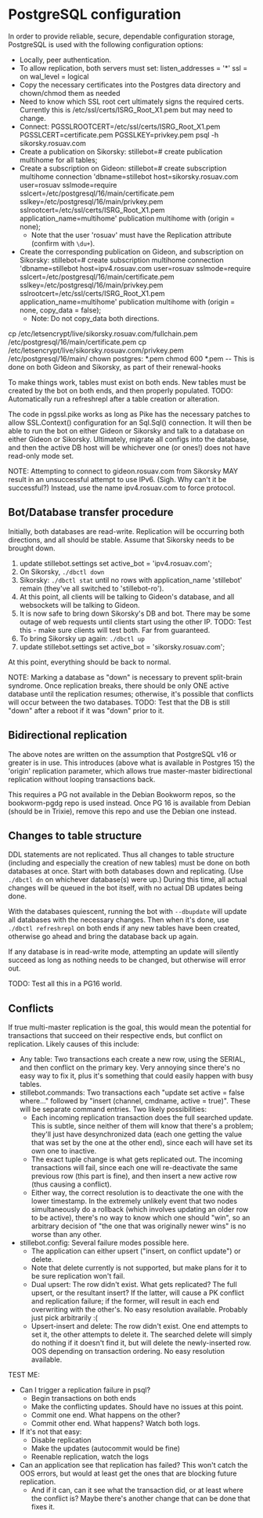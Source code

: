 PostgreSQL configuration
========================

In order to provide reliable, secure, dependable configuration storage,
PostgreSQL is used with the following configuration options:

* Locally, peer authentication.
* To allow replication, both servers must set:
  listen_addresses = '*'
  ssl = on
  wal_level = logical
* Copy the necessary certificates into the Postgres data directory and
  chown/chmod them as needed
* Need to know which SSL root cert ultimately signs the required certs.
  Currently this is /etc/ssl/certs/ISRG_Root_X1.pem but may need to change.
* Connect: PGSSLROOTCERT=/etc/ssl/certs/ISRG_Root_X1.pem PGSSLCERT=certificate.pem PGSSLKEY=privkey.pem psql -h sikorsky.rosuav.com
* Create a publication on Sikorsky:
  stillebot=# create publication multihome for all tables;
* Create a subscription on Gideon:
  stillebot=# create subscription multihome connection 'dbname=stillebot host=sikorsky.rosuav.com user=rosuav sslmode=require sslcert=/etc/postgresql/16/main/certificate.pem sslkey=/etc/postgresql/16/main/privkey.pem sslrootcert=/etc/ssl/certs/ISRG_Root_X1.pem application_name=multihome' publication multihome with (origin = none);
  - Note that the user 'rosuav' must have the Replication attribute (confirm with `\du+`).
* Create the corresponding publication on Gideon, and subscription on Sikorsky:
  stillebot=# create subscription multihome connection 'dbname=stillebot host=ipv4.rosuav.com user=rosuav sslmode=require sslcert=/etc/postgresql/16/main/certificate.pem sslkey=/etc/postgresql/16/main/privkey.pem sslrootcert=/etc/ssl/certs/ISRG_Root_X1.pem application_name=multihome' publication multihome with (origin = none, copy_data = false);
  - Note: Do not copy_data both directions.

cp /etc/letsencrypt/live/sikorsky.rosuav.com/fullchain.pem /etc/postgresql/16/main/certificate.pem
cp /etc/letsencrypt/live/sikorsky.rosuav.com/privkey.pem /etc/postgresql/16/main/
chown postgres: *.pem
chmod 600 *.pem
-- This is done on both Gideon and Sikorsky, as part of their renewal-hooks


To make things work, tables must exist on both ends. New tables must be created
by the bot on both ends, and then properly populated. TODO: Automatically run
a refreshrepl after a table creation or alteration.

The code in pgssl.pike works as long as Pike has the necessary patches to allow
SSL.Context() configuration for an Sql.Sql() connection. It will then be able to
run the bot on either Gideon or Sikorsky and talk to a database on either Gideon
or Sikorsky. Ultimately, migrate all configs into the database, and then the
active DB host will be whichever one (or ones!) does not have read-only mode set.

NOTE: Attempting to connect to gideon.rosuav.com from Sikorsky MAY result in an
unsuccessful attempt to use IPv6. (Sigh. Why can't it be successful?) Instead,
use the name ipv4.rosuav.com to force protocol.

Bot/Database transfer procedure
-------------------------------

Initially, both databases are read-write. Replication will be occurring both
directions, and all should be stable. Assume that Sikorsky needs to be brought
down.

1. update stillebot.settings set active_bot = 'ipv4.rosuav.com';
2. On Sikorsky, `./dbctl down`
3. Sikorsky: `./dbctl stat` until no rows with application_name 'stillebot'
   remain (they've all switched to 'stillebot-ro').
4. At this point, all clients will be talking to Gideon's database, and all
   websockets will be talking to Gideon.
5. It is now safe to bring down Sikorsky's DB and bot. There may be some
   outage of web requests until clients start using the other IP.
   TODO: Test this - make sure clients will test both. Far from guaranteed.
6. To bring Sikorsky up again: `./dbctl up`
7. update stillebot.settings set active_bot = 'sikorsky.rosuav.com';

At this point, everything should be back to normal.

NOTE: Marking a database as "down" is necessary to prevent split-brain syndrome.
Once replication breaks, there should be only ONE active database until the
replication resumes; otherwise, it's possible that conflicts will occur between
the two databases. TODO: Test that the DB is still "down" after a reboot if it
was "down" prior to it.

Bidirectional replication
-------------------------

The above notes are written on the assumption that PostgreSQL v16 or greater is
in use. This introduces (above what is available in Postgres 15) the 'origin'
replication parameter, which allows true master-master bidirectional replication
without looping transactions back.

This requires a PG not available in the Debian Bookworm repos, so the bookworm-pgdg
repo is used instead. Once PG 16 is available from Debian (should be in Trixie),
remove this repo and use the Debian one instead.

Changes to table structure
--------------------------

DDL statements are not replicated. Thus all changes to table structure (including
and especially the creation of new tables) must be done on both databases at once.
Start with both databases down and replicating. (Use `./dbctl dn` on whichever
database(s) were up.) During this time, all actual changes will be queued in the
bot itself, with no actual DB updates being done.

With the databases quiescent, running the bot with `--dbupdate` will update all
databases with the necessary changes. Then when it's done, use `./dbctl refreshrepl`
on both ends if any new tables have been created, otherwise go ahead and bring the
database back up again.

If any database is in read-write mode, attempting an update will silently succeed
as long as nothing needs to be changed, but otherwise will error out.

TODO: Test all this in a PG16 world.

Conflicts
---------

If true multi-master replication is the goal, this would mean the potential for
transactions that succeed on their respective ends, but conflict on replication.
Likely causes of this include:

* Any table: Two transactions each create a new row, using the SERIAL, and then
  conflict on the primary key. Very annoying since there's no easy way to fix it,
  plus it's something that could easily happen with busy tables.
* stillebot.commands: Two transactions each "update set active = false where..."
  followed by "insert (channel, cmdname, active = true)". These will be separate
  command entries. Two likely possibilities:
  - Each incoming replication transaction does the full searched update. This is
    subtle, since neither of them will know that there's a problem; they'll just
    have desynchronized data (each one getting the value that was set by the one
    at the other end), since each will have set its own one to inactive.
  - The exact tuple change is what gets replicated out. The incoming transactions
    will fail, since each one will re-deactivate the same previous row (this part
    is fine), and then insert a new active row (thus causing a conflict).
  - Either way, the correct resolution is to deactivate the one with the lower
    timestamp. In the extremely unlikely event that two nodes simultaneously do a
    rollback (which involves updating an older row to be active), there's no way
    to know which one should "win", so an arbitrary decision of "the one that was
    originally newer wins" is no worse than any other.
* stillebot.config: Several failure modes possible here.
  - The application can either upsert ("insert, on conflict update") or delete.
  - Note that delete currently is not supported, but make plans for it to be sure
    replication won't fail.
  - Dual upsert: The row didn't exist. What gets replicated? The full upsert, or
    the resultant insert? If the latter, will cause a PK conflict and replication
    failure; if the former, will result in each end overwriting with the other's.
    No easy resolution available. Probably just pick arbitrarily :(
  - Upsert-insert and delete: The row didn't exist. One end attempts to set it,
    the other attempts to delete it. The searched delete will simply do nothing
    if it doesn't find it, but will delete the newly-inserted row. OOS depending
    on transaction ordering. No easy resolution available.

TEST ME:

* Can I trigger a replication failure in psql?
  - Begin transactions on both ends
  - Make the conflicting updates. Should have no issues at this point.
  - Commit one end. What happens on the other?
  - Commit other end. What happens? Watch both logs.
* If it's not that easy:
  - Disable replication
  - Make the updates (autocommit would be fine)
  - Reenable replication, watch the logs
* Can an application see that replication has failed? This won't catch the OOS
  errors, but would at least get the ones that are blocking future replication.
  - And if it can, can it see what the transaction did, or at least where the
    conflict is? Maybe there's another change that can be done that fixes it.
